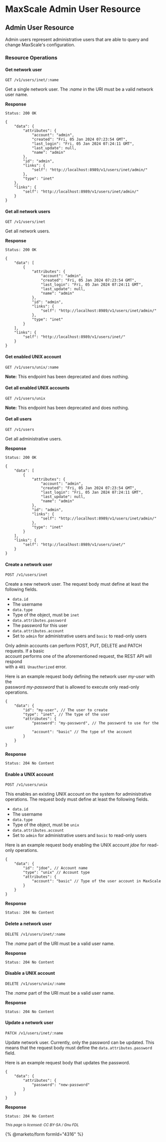 # MaxScale Admin User Resource

## Admin User Resource

Admin users represent administrative users that are able to query and change
MaxScale's configuration.

### Resource Operations

#### Get network user

```
GET /v1/users/inet/:name
```

Get a single network user. The _:name_ in the URI must be a valid network\
user name.

**Response**

`Status: 200 OK`

```
{
    "data": {
        "attributes": {
            "account": "admin",
            "created": "Fri, 05 Jan 2024 07:23:54 GMT",
            "last_login": "Fri, 05 Jan 2024 07:24:11 GMT",
            "last_update": null,
            "name": "admin"
        },
        "id": "admin",
        "links": {
            "self": "http://localhost:8989/v1/users/inet/admin/"
        },
        "type": "inet"
    },
    "links": {
        "self": "http://localhost:8989/v1/users/inet/admin/"
    }
}
```

#### Get all network users

```
GET /v1/users/inet
```

Get all network users.

**Response**

`Status: 200 OK`

```
{
    "data": [
        {
            "attributes": {
                "account": "admin",
                "created": "Fri, 05 Jan 2024 07:23:54 GMT",
                "last_login": "Fri, 05 Jan 2024 07:24:11 GMT",
                "last_update": null,
                "name": "admin"
            },
            "id": "admin",
            "links": {
                "self": "http://localhost:8989/v1/users/inet/admin/"
            },
            "type": "inet"
        }
    ],
    "links": {
        "self": "http://localhost:8989/v1/users/inet/"
    }
}
```

#### Get enabled UNIX account

```
GET /v1/users/unix/:name
```

**Note:** This endpoint has been deprecated and does nothing.

#### Get all enabled UNIX accounts

```
GET /v1/users/unix
```

**Note:** This endpoint has been deprecated and does nothing.

#### Get all users

```
GET /v1/users
```

Get all administrative users.

**Response**

`Status: 200 OK`

```
{
    "data": [
        {
            "attributes": {
                "account": "admin",
                "created": "Fri, 05 Jan 2024 07:23:54 GMT",
                "last_login": "Fri, 05 Jan 2024 07:24:11 GMT",
                "last_update": null,
                "name": "admin"
            },
            "id": "admin",
            "links": {
                "self": "http://localhost:8989/v1/users/inet/admin/"
            },
            "type": "inet"
        }
    ],
    "links": {
        "self": "http://localhost:8989/v1/users/inet/"
    }
}
```

#### Create a network user

```
POST /v1/users/inet
```

Create a new network user. The request body must define at least the\
following fields.

* `data.id`
* The username
* `data.type`
* Type of the object, must be `inet`
* `data.attributes.password`
* The password for this user
* `data.attributes.account`
* Set to `admin` for administrative users and `basic` to read-only users

Only admin accounts can perform POST, PUT, DELETE and PATCH requests. If a basic\
account performs one of the aforementioned request, the REST API will respond\
with a `401 Unauthorized` error.

Here is an example request body defining the network user _my-user_ with the\
password _my-password_ that is allowed to execute only read-only operations.

```
{
    "data": {
        "id": "my-user", // The user to create
        "type": "inet", // The type of the user
        "attributes": {
            "password": "my-password", // The password to use for the user
            "account": "basic" // The type of the account
        }
    }
}
```

**Response**

```
Status: 204 No Content
```

#### Enable a UNIX account

```
POST /v1/users/unix
```

This enables an existing UNIX account on the system for administrative\
operations. The request body must define at least the following fields.

* `data.id`
* The username
* `data.type`
* Type of the object, must be `unix`
* `data.attributes.account`
* Set to `admin` for administrative users and `basic` to read-only users

Here is an example request body enabling the UNIX account _jdoe_ for read-only operations.

```
{
    "data": {
        "id": "jdoe", // Account name
        "type": "unix" // Account type
        "attributes": {
            "account": "basic" // Type of the user account in MaxScale
        }
    }
}
```

**Response**

```
Status: 204 No Content
```

#### Delete a network user

```
DELETE /v1/users/inet/:name
```

The _:name_ part of the URI must be a valid user name.

**Response**

```
Status: 204 No Content
```

#### Disable a UNIX account

```
DELETE /v1/users/unix/:name
```

The _:name_ part of the URI must be a valid user name.

**Response**

```
Status: 204 No Content
```

#### Update a network user

```
PATCH /v1/users/inet/:name
```

Update network user. Currently, only the password can be updated. This\
means that the request body must define the `data.attributes.password`\
field.

Here is an example request body that updates the password.

```
{
    "data": {
        "attributes": {
            "password": "new-password"
        }
    }
}
```

**Response**

```
Status: 204 No Content
```

<sub>_This page is licensed: CC BY-SA / Gnu FDL_</sub>

{% @marketo/form formId="4316" %}
